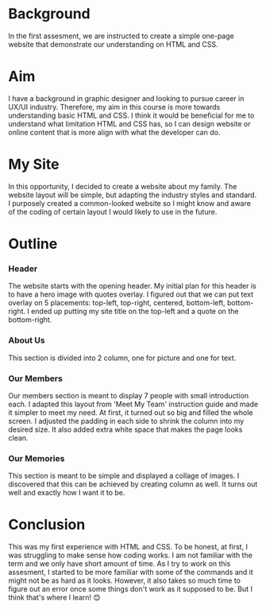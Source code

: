 # Background
<!DOCTYPE html>
<html>
<head>
<p> In the first assesment, we are instructed to create a simple one-page website that demonstrate our understanding on HTML and CSS.</p>
</head>
<body>

<h1>Aim</h1>
<p>I have a background in graphic designer and looking to pursue career in UX/UI industry. Therefore, my aim in this course is more towards understanding basic HTML and CSS. I think it would be beneficial for me to understand what limitation HTML and CSS has, so I can design website or online content that is more align with what the developer can do.</p>

<h1>My Site</h1>
<p>In this opportunity, I decided to create a website about my family. The website layout will be simple, but adapting the industry styles and standard. I purposely created a common-looked website so I might know and aware of the coding of certain layout I would likely to use in the future.</p>

<h1>Outline</h1>
<h3>Header</h3>
<p>The website starts with the opening header. My initial plan for this header is to have a hero image with quotes overlay. 
I figured out that we can put text overlay on 5 placements: top-left, top-right, centered, bottom-left, bottom-right. I ended up putting my site title on the top-left and a quote on the bottom-right.</p>

<h3>About Us</h3>
<p>This section is divided into 2 column, one for picture and one for text.</p1>

<h3>Our Members</h3>
<p>Our members section is meant to display 7 people with small introduction each. I adapted this layout from 'Meet My Team' instruction guide and made it simpler to meet my need. At first, it turned out so big and filled the whole screen. I adjusted the padding in each side to shrink the column into my desired size. It also added extra white space that makes the page looks clean.</p1>

<h3>Our Memories</h3>
<p>This section is meant to be simple and displayed a collage of images. I discovered that this can be achieved by creating column as well. It turns out well and exactly how I want it to be.</p1>

<h1>Conclusion</h1>
<p> This was my first experience with HTML and CSS. To be honest, at first, I was struggling to make sense how coding works. I am not familiar with the term and we only have short amount of time. As I try to work on this assesment, I started to be more familiar with some of the commands and it might not be as hard as it looks. However, it also takes so much time to figure out an error once some things don't work as it supposed to be. But I think that's where I learn! 😊</p1>
</body>
</html>
